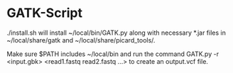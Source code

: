 GATK-Script
===========
./install.sh will install ~/local/bin/GATK.py along with necessary *.jar files in ~/local/share/gatk and ~/local/share/picard_tools/.

Make sure $PATH includes ~/local/bin and run the command GATK.py -r <input.gbk> <read1.fastq read2.fastq ...> to create an output.vcf file.

